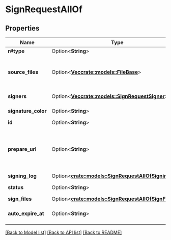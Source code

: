 # SignRequestAllOf

## Properties

Name | Type | Description | Notes
------------ | ------------- | ------------- | -------------
**r#type** | Option<**String**> | object type | [optional]
**source_files** | Option<[**Vec<crate::models::FileBase>**](File--Base.md)> | List of files to create a signing document from. This is currently limited to ten files. Only the ID and type fields are required for each file. | [optional]
**signers** | Option<[**Vec<crate::models::SignRequestSigner>**](SignRequestSigner.md)> | Array of signers for the sign request | [optional]
**signature_color** | Option<**String**> | Force a specific color for the signature (blue, black, or red). | [optional]
**id** | Option<**String**> | Sign request ID | [optional]
**prepare_url** | Option<**String**> | This URL is returned if `is_document_preparation_needed` is set to `true` in the request. It is used to prepare the sign request via UI. The sign request is not sent until preparation is complete. | [optional]
**signing_log** | Option<[**crate::models::SignRequestAllOfSigningLog**](SignRequest_allOf_signing_log.md)> |  | [optional]
**status** | Option<**String**> | Describes the status of the sign request | [optional]
**sign_files** | Option<[**crate::models::SignRequestAllOfSignFiles**](SignRequest_allOf_sign_files.md)> |  | [optional]
**auto_expire_at** | Option<**String**> | Uses `days_valid` to calculate the date and time, in GMT, the sign request will expire if unsigned. | [optional]

[[Back to Model list]](../README.md#documentation-for-models) [[Back to API list]](../README.md#documentation-for-api-endpoints) [[Back to README]](../README.md)


